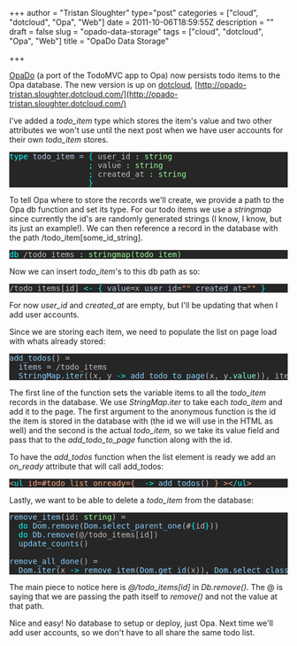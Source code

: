 +++
author = "Tristan Sloughter"
type="post"
categories = ["cloud", "dotcloud", "Opa", "Web"]
date = 2011-10-06T18:59:55Z
description = ""
draft = false
slug = "opado-data-storage"
tags = ["cloud", "dotcloud", "Opa", "Web"]
title = "OpaDo Data Storage"

+++

[OpaDo](https://github.com/tsloughter/OpaDo) (a port of the TodoMVC app to Opa) now persists todo items to the Opa database. The new version is up on [dotcloud](http://www.dotcloud.com), [http://opado-tristan.sloughter.dotcloud.com/](http://opado-tristan.sloughter.dotcloud.com/)  
  
I've added a _todo_item_ type which stores the item's value and two other attributes we won't use until the next post when we have user accounts for their own _todo_item_ stores.  
<pre style="color:#bebebe;background-color:#262626;"><span style="color:#00ffff;">type</span> <span style="color:#b0c4de;">todo_item =</span> <span style="color:#00ffff;">{</span> user_id <span style="color:#98fb98;">: string</span>  
                 <span style="color:#00ffff;">;</span> value <span style="color:#98fb98;">: string</span>  
                 <span style="color:#00ffff;">;</span> created_at <span style="color:#98fb98;">: string</span>  
                 <span style="color:#00ffff;">}</span></pre>  
To tell Opa where to store the records we'll create, we provide a path to the Opa db function and set its type. For our todo items we use a _stringmap_ since currently the id's are randomly generated strings (I know, I know, but its just an example!). We can then reference a record in the database with the path /todo_item[some_id_string].  
<pre style="color:#bebebe;background-color:#262626;"><span style="color:#00ffff;">db</span> /todo_items <span style="color:#98fb98;">: stringmap(todo_item)</span></pre>  
Now we can insert _todo_item_'s to this db path as so:  
<pre style="color:#bebebe;background-color:#262626;">/todo_items[id] <span style="color:#00ffff;">&lt;-</span> <span style="color:#00ffff;">{</span> <span style="color:#b0c4de;">value=</span>x <span style="color:#b0c4de;">user_id=</span><span style="color:#ffa07a;">""</span> <span style="color:#b0c4de;">created_at=</span><span style="color:#ffa07a;">""</span> <span style="color:#00ffff;">}</span></pre>  
For now _user_id_ and _created_at_ are empty, but I'll be updating that when I add user accounts.  
  
Since we are storing each item, we need to populate the list on page load with whats already stored:  
<pre style="color:#bebebe;background-color:#262626;"><span style="color:#87cefa;">add_todos</span>() =  
  <span style="color:#b0c4de;">items =</span> /todo_items  
  <span style="color:#87cefa;">StringMap.iter</span>((x, y <span style="color:#00ffff;">-&gt;</span> <span style="color:#87cefa;">add_todo_to_page</span>(x, y<span style="color:#7fffd4;">.value</span>)), items)</pre>  
The first line of the function sets the variable items to all the _todo_item_ records in the database. We use _StringMap.iter_ to take each _todo_item_ and add it to the page. The first argument to the anonymous function is the id the item is stored in the database with (the id we will use in the HTML as well) and the second is the actual _todo_item_, so we take its value field and pass that to the _add_todo_to_page_ function along with the id.  
  
To have the _add_todos_ function when the list element is ready we add an _on_ready_ attribute that will call add_todos:  
<pre style="color:#bebebe;background-color:#262626;"><span style="color:#ffa07a;">&lt;</span><span style="color:#00ffff;">ul </span><span style="color:#ffa07a;">id=#todo_list onready={</span>_ <span style="color:#00ffff;">-&gt;</span> <span style="color:#87cefa;">add_todos</span>() <span style="color:#ffa07a;">} &gt;&lt;</span><span style="color:#00ffff;">/ul</span><span style="color:#ffa07a;">&gt;</span></pre>  
Lastly, we want to be able to delete a _todo_item_ from the database:  
<pre style="color:#bebebe;background-color:#262626;"><span style="color:#87cefa;">remove_item</span>(id<span style="color:#98fb98;">: string</span>) =  
  <span style="color:#00ffff;">do</span> <span style="color:#87cefa;">Dom.remove</span>(<span style="color:#87cefa;">Dom.select_parent_one</span>(#<span style="color:#00ffff;">{</span>id<span style="color:#00ffff;">}</span>))  
  <span style="color:#00ffff;">do</span> <span style="color:#87cefa;">Db.remove</span>(@/todo_items[id])  
  <span style="color:#87cefa;">update_counts</span>()  
  
<span style="color:#87cefa;">remove_all_done</span>() =  
  <span style="color:#87cefa;">Dom.iter</span>(x <span style="color:#00ffff;">-&gt;</span> <span style="color:#87cefa;">remove_item</span>(<span style="color:#87cefa;">Dom.get_id</span>(x)), <span style="color:#87cefa;">Dom.select_class</span>(<span style="color:#ffa07a;">"done"</span>))</pre>  
The main piece to notice here is _@/todo_items[id]_ in _Db.remove()_. The @ is saying that we are passing the path itself to _remove()_ and not the value at that path.  
  
Nice and easy! No database to setup or deploy, just Opa. Next time we'll add user accounts, so we don't have to all share the same todo list.

